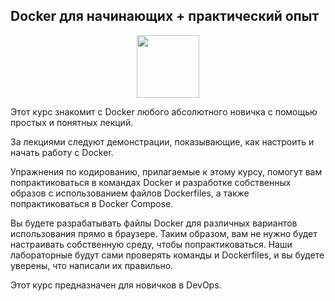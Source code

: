 ## Docker для начинающих + практический опыт

<div id="header" align="center">
  <img src="https://stepik.org/media/cache/images/courses/123300/cover_kN3qqTj/1f509b974b85e6bdf38356e73e6972ce.png" width="100"/>
</div>

Этот курс знакомит с Docker любого абсолютного новичка с помощью простых и понятных лекций.

За лекциями следуют демонстрации, показывающие, как настроить и начать работу с Docker.

Упражнения по кодированию, прилагаемые к этому курсу, помогут вам попрактиковаться в командах Docker и разработке собственных образов с использованием файлов Dockerfiles, а также попрактиковаться в Docker Compose.

Вы будете разрабатывать файлы Docker для различных вариантов использования прямо в браузере. Таким образом, вам не нужно будет настраивать собственную среду, чтобы попрактиковаться. Наши лабораторные будут сами проверять команды и Dockerfiles, и вы будете уверены, что написали их правильно.

Этот курс предназначен для новичков в DevOps.
